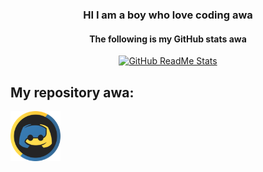 <h3 align="center">HI I am a boy who love coding awa</h3>
<h4 align="center">The following is my GitHub stats awa</h4>
<div align="center">
<p>
  <a href="https://github.com/Code-Oto">
  <img src="https://github-readme-stats.vercel.app/api?username=Code-Oto&show_icons=true&theme=react" alt="GitHub ReadMe Stats">
  </a>
</p>
</div>

## My repository awa:
  
<img src="https://github.com/Code-Oto/Code-Oto/blob/main/dc_py.svg?raw=true" width="80">
